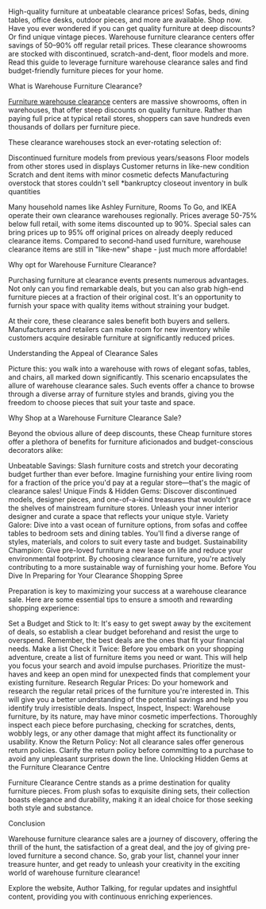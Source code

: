High-quality furniture at unbeatable clearance prices! Sofas, beds, dining tables, office desks, outdoor pieces, and more are available. Shop now.
Have you ever wondered if you can get quality furniture at deep discounts? Or find unique vintage pieces. Warehouse furniture clearance centers offer savings of 50–90% off regular retail prices. These clearance showrooms are stocked with discontinued, scratch-and-dent, floor models and more. Read this guide to leverage furniture warehouse clearance sales and find budget-friendly furniture pieces for your home.

What is Warehouse Furniture Clearance?

[Furniture warehouse clearance]([url](https://furnitureclearancecentre.com.au/)) centers are massive showrooms, often in warehouses, that offer steep discounts on quality furniture. Rather than paying full price at typical retail stores, shoppers can save hundreds even thousands of dollars per furniture piece.

These clearance warehouses stock an ever-rotating selection of:

Discontinued furniture models from previous years/seasons
Floor models from other stores used in displays
Customer returns in like-new condition
Scratch and dent items with minor cosmetic defects
Manufacturing overstock that stores couldn't sell *bankruptcy closeout inventory in bulk quantities

Many household names like Ashley Furniture, Rooms To Go, and IKEA operate their own clearance warehouses regionally. Prices average 50-75% below full retail, with some items discounted up to 90%. Special sales can bring prices up to 95% off original prices on already deeply reduced clearance items. Compared to second-hand used furniture, warehouse clearance items are still in "like-new" shape - just much more affordable!

Why opt for Warehouse Furniture Clearance?

Purchasing furniture at clearance events presents numerous advantages. Not only can you find remarkable deals, but you can also grab high-end furniture pieces at a fraction of their original cost. It's an opportunity to furnish your space with quality items without straining your budget.

At their core, these clearance sales benefit both buyers and sellers. Manufacturers and retailers can make room for new inventory while customers acquire desirable furniture at significantly reduced prices.

Understanding the Appeal of Clearance Sales

Picture this: you walk into a warehouse with rows of elegant sofas, tables, and chairs, all marked down significantly. This scenario encapsulates the allure of warehouse clearance sales. Such events offer a chance to browse through a diverse array of furniture styles and brands, giving you the freedom to choose pieces that suit your taste and space.

Why Shop at a Warehouse Furniture Clearance Sale?

Beyond the obvious allure of deep discounts, these Cheap furniture stores offer a plethora of benefits for furniture aficionados and budget-conscious decorators alike:

Unbeatable Savings: Slash furniture costs and stretch your decorating budget further than ever before. Imagine furnishing your entire living room for a fraction of the price you'd pay at a regular store—that's the magic of clearance sales!
Unique Finds & Hidden Gems: Discover discontinued models, designer pieces, and one-of-a-kind treasures that wouldn't grace the shelves of mainstream furniture stores. Unleash your inner interior designer and curate a space that reflects your unique style.
Variety Galore: Dive into a vast ocean of furniture options, from sofas and coffee tables to bedroom sets and dining tables. You'll find a diverse range of styles, materials, and colors to suit every taste and budget.
Sustainability Champion: Give pre-loved furniture a new lease on life and reduce your environmental footprint. By choosing clearance furniture, you're actively contributing to a more sustainable way of furnishing your home.
Before You Dive In Preparing for Your Clearance Shopping Spree

Preparation is key to maximizing your success at a warehouse clearance sale. Here are some essential tips to ensure a smooth and rewarding shopping experience:

Set a Budget and Stick to It: It's easy to get swept away by the excitement of deals, so establish a clear budget beforehand and resist the urge to overspend. Remember, the best deals are the ones that fit your financial needs.
Make a list Check it Twice: Before you embark on your shopping adventure, create a list of furniture items you need or want. This will help you focus your search and avoid impulse purchases. Prioritize the must-haves and keep an open mind for unexpected finds that complement your existing furniture.
Research Regular Prices: Do your homework and research the regular retail prices of the furniture you're interested in. This will give you a better understanding of the potential savings and help you identify truly irresistible deals.
Inspect, Inspect, Inspect: Warehouse furniture, by its nature, may have minor cosmetic imperfections. Thoroughly inspect each piece before purchasing, checking for scratches, dents, wobbly legs, or any other damage that might affect its functionality or usability.
Know the Return Policy: Not all clearance sales offer generous return policies. Clarify the return policy before committing to a purchase to avoid any unpleasant surprises down the line.
Unlocking Hidden Gems at the Furniture Clearance Centre

Furniture Clearance Centre stands as a prime destination for quality furniture pieces. From plush sofas to exquisite dining sets, their collection boasts elegance and durability, making it an ideal choice for those seeking both style and substance.

Conclusion

Warehouse furniture clearance sales are a journey of discovery, offering the thrill of the hunt, the satisfaction of a great deal, and the joy of giving pre-loved furniture a second chance. So, grab your list, channel your inner treasure hunter, and get ready to unleash your creativity in the exciting world of warehouse furniture clearance!

Explore the website, Author Talking, for regular updates and insightful content, providing you with continuous enriching experiences.
